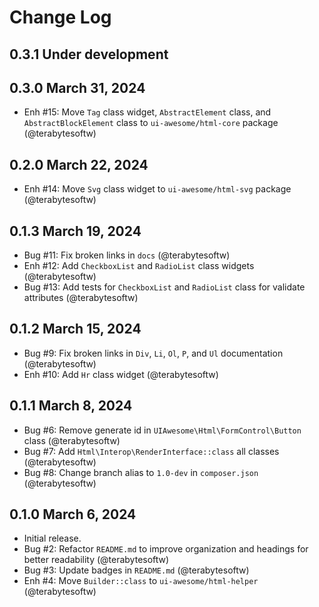 # Change Log

## 0.3.1 Under development

## 0.3.0 March 31, 2024

- Enh #15: Move `Tag` class widget, `AbstractElement` class, and `AbstractBlockElement` class to `ui-awesome/html-core` package (@terabytesoftw)

## 0.2.0 March 22, 2024

- Enh #14: Move `Svg` class widget to `ui-awesome/html-svg` package (@terabytesoftw)

## 0.1.3 March 19, 2024

- Bug #11: Fix broken links in `docs` (@terabytesoftw)
- Enh #12: Add `CheckboxList` and `RadioList` class widgets (@terabytesoftw)
- Bug #13: Add tests for `CheckboxList` and `RadioList` class for validate attributes (@terabytesoftw)

## 0.1.2 March 15, 2024

- Bug #9: Fix broken links in `Div`, `Li`, `Ol`, `P`, and `Ul` documentation (@terabytesoftw)
- Enh #10: Add `Hr` class widget (@terabytesoftw)

## 0.1.1 March 8, 2024

- Bug #6: Remove generate id in `UIAwesome\Html\FormControl\Button` class (@terabytesoftw)
- Bug #7: Add `Html\Interop\RenderInterface::class` all classes (@terabytesoftw)
- Bug #8: Change branch alias to `1.0-dev` in `composer.json` (@terabytesoftw)

## 0.1.0 March 6, 2024

- Initial release.
- Bug #2: Refactor `README.md` to improve organization and headings for better readability (@terabytesoftw)
- Bug #3: Update badges in `README.md` (@terabytesoftw)
- Enh #4: Move `Builder::class` to `ui-awesome/html-helper` (@terabytesoftw)
